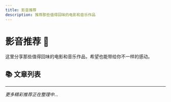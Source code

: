 ```yaml
---
title: 影音推荐
description: 推荐那些值得回味的电影和音乐作品
---
```


# 影音推荐 🎯

这里分享那些值得回味的电影和音乐作品，希望也能带给你不一样的感动。

## 📚 文章列表

<UnderConstruction />

---

_更多精彩推荐正在整理中..._
